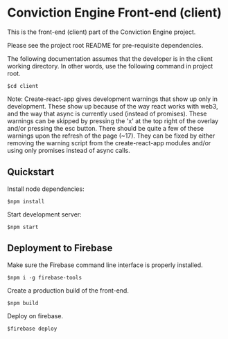 # Conviction Engine Front-end (client)
This is the front-end (client) part of the Conviction Engine project. 


Please see the project root README for pre-requisite dependencies.

The following documentation assumes that the developer is in the client working directory. In other words, use the following command in project root.
```
$cd client
```

Note: Create-react-app gives development warnings that show up only in development. These show up because of the way react works with web3, and the way that async is currently used (instead of promises). These warnings can be skipped by pressing the 'x' at the top right of the overlay and/or pressing the esc button. There should be quite a few of these warnings upon the refresh of the page (~17). They can be fixed by either removing the warning script from the create-react-app modules and/or using only promises instead of async calls.



## Quickstart

Install node dependencies:
```
$npm install
```

Start development server:
```
$npm start
```

## Deployment to Firebase
Make sure the Firebase command line interface is properly installed.
```
$npm i -g firebase-tools 
```

Create a production build of the front-end.
```
$npm build
```

Deploy on firebase.
```
$firebase deploy
```

